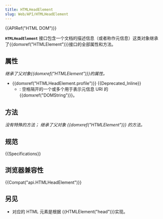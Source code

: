 ```yaml
---
title: HTMLHeadElement
slug: Web/API/HTMLHeadElement
---
```

{{APIRef("HTML DOM")}}

**`HTMLHeadElement`** 接口包含一个文档的描述信息（或者称作元信息）这类对象继承了{{domxref("HTMLElement")}}接口的全部属性和方法。

## 属性

_继承了父对象{{domxref("HTMLElement")}}的属性。_

- {{domxref("HTMLHeadElement.profile")}} {{Deprecated_Inline}}
  - : 空格隔开的一个或多个用于表示元信息 URI 的{{domxref("DOMString")}}。

## 方法

_没有特殊的方法； 继承了父对象 {{domxref("HTMLElement")}} 的方法。_

## 规范

{{Specifications}}

## 浏览器兼容性

{{Compat("api.HTMLHeadElement")}}

## 另见

- 对应的 HTML 元素是根据 {{HTMLElement("head")}}实现。
